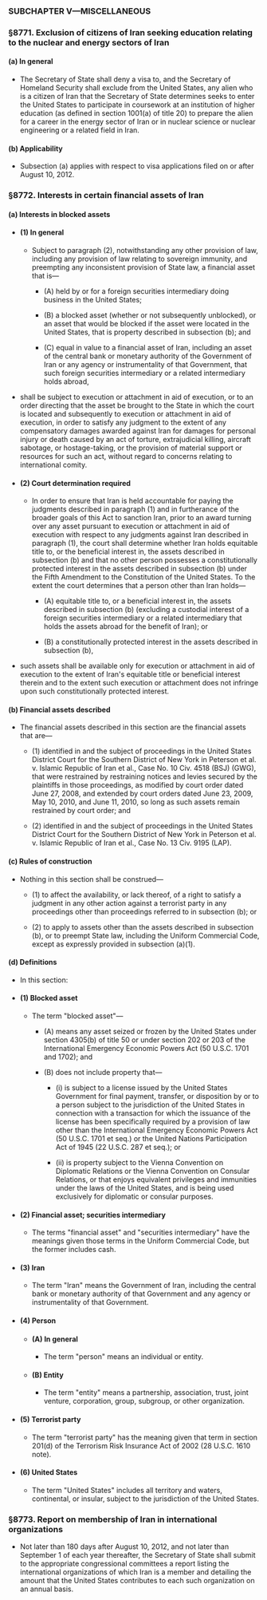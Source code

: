 ### SUBCHAPTER V—MISCELLANEOUS

### §8771. Exclusion of citizens of Iran seeking education relating to the nuclear and energy sectors of Iran
#### (a) In general
* The Secretary of State shall deny a visa to, and the Secretary of Homeland Security shall exclude from the United States, any alien who is a citizen of Iran that the Secretary of State determines seeks to enter the United States to participate in coursework at an institution of higher education (as defined in section 1001(a) of title 20) to prepare the alien for a career in the energy sector of Iran or in nuclear science or nuclear engineering or a related field in Iran.

#### (b) Applicability
* Subsection (a) applies with respect to visa applications filed on or after August 10, 2012.

### §8772. Interests in certain financial assets of Iran
#### (a) Interests in blocked assets
* #### (1) In general
  * Subject to paragraph (2), notwithstanding any other provision of law, including any provision of law relating to sovereign immunity, and preempting any inconsistent provision of State law, a financial asset that is—

    * (A) held by or for a foreign securities intermediary doing business in the United States;

    * (B) a blocked asset (whether or not subsequently unblocked), or an asset that would be blocked if the asset were located in the United States, that is property described in subsection (b); and

    * (C) equal in value to a financial asset of Iran, including an asset of the central bank or monetary authority of the Government of Iran or any agency or instrumentality of that Government, that such foreign securities intermediary or a related intermediary holds abroad,


* shall be subject to execution or attachment in aid of execution, or to an order directing that the asset be brought to the State in which the court is located and subsequently to execution or attachment in aid of execution, in order to satisfy any judgment to the extent of any compensatory damages awarded against Iran for damages for personal injury or death caused by an act of torture, extrajudicial killing, aircraft sabotage, or hostage-taking, or the provision of material support or resources for such an act, without regard to concerns relating to international comity.

* #### (2) Court determination required
  * In order to ensure that Iran is held accountable for paying the judgments described in paragraph (1) and in furtherance of the broader goals of this Act to sanction Iran, prior to an award turning over any asset pursuant to execution or attachment in aid of execution with respect to any judgments against Iran described in paragraph (1), the court shall determine whether Iran holds equitable title to, or the beneficial interest in, the assets described in subsection (b) and that no other person possesses a constitutionally protected interest in the assets described in subsection (b) under the Fifth Amendment to the Constitution of the United States. To the extent the court determines that a person other than Iran holds—

    * (A) equitable title to, or a beneficial interest in, the assets described in subsection (b) (excluding a custodial interest of a foreign securities intermediary or a related intermediary that holds the assets abroad for the benefit of Iran); or

    * (B) a constitutionally protected interest in the assets described in subsection (b),


* such assets shall be available only for execution or attachment in aid of execution to the extent of Iran's equitable title or beneficial interest therein and to the extent such execution or attachment does not infringe upon such constitutionally protected interest.

#### (b) Financial assets described
* The financial assets described in this section are the financial assets that are—

  * (1) identified in and the subject of proceedings in the United States District Court for the Southern District of New York in Peterson et al. v. Islamic Republic of Iran et al., Case No. 10 Civ. 4518 (BSJ) (GWG), that were restrained by restraining notices and levies secured by the plaintiffs in those proceedings, as modified by court order dated June 27, 2008, and extended by court orders dated June 23, 2009, May 10, 2010, and June 11, 2010, so long as such assets remain restrained by court order; and

  * (2) identified in and the subject of proceedings in the United States District Court for the Southern District of New York in Peterson et al. v. Islamic Republic of Iran et al., Case No. 13 Civ. 9195 (LAP).

#### (c) Rules of construction
* Nothing in this section shall be construed—

  * (1) to affect the availability, or lack thereof, of a right to satisfy a judgment in any other action against a terrorist party in any proceedings other than proceedings referred to in subsection (b); or

  * (2) to apply to assets other than the assets described in subsection (b), or to preempt State law, including the Uniform Commercial Code, except as expressly provided in subsection (a)(1).

#### (d) Definitions
* In this section:

* #### (1) Blocked asset
  * The term "blocked asset"—

    * (A) means any asset seized or frozen by the United States under section 4305(b) of title 50 or under section 202 or 203 of the International Emergency Economic Powers Act (50 U.S.C. 1701 and 1702); and

    * (B) does not include property that—

      * (i) is subject to a license issued by the United States Government for final payment, transfer, or disposition by or to a person subject to the jurisdiction of the United States in connection with a transaction for which the issuance of the license has been specifically required by a provision of law other than the International Emergency Economic Powers Act (50 U.S.C. 1701 et seq.) or the United Nations Participation Act of 1945 (22 U.S.C. 287 et seq.); or

      * (ii) is property subject to the Vienna Convention on Diplomatic Relations or the Vienna Convention on Consular Relations, or that enjoys equivalent privileges and immunities under the laws of the United States, and is being used exclusively for diplomatic or consular purposes.

* #### (2) Financial asset; securities intermediary
  * The terms "financial asset" and "securities intermediary" have the meanings given those terms in the Uniform Commercial Code, but the former includes cash.

* #### (3) Iran
  * The term "Iran" means the Government of Iran, including the central bank or monetary authority of that Government and any agency or instrumentality of that Government.

* #### (4) Person
  * #### (A) In general
    * The term "person" means an individual or entity.

  * #### (B) Entity
    * The term "entity" means a partnership, association, trust, joint venture, corporation, group, subgroup, or other organization.

* #### (5) Terrorist party
  * The term "terrorist party" has the meaning given that term in section 201(d) of the Terrorism Risk Insurance Act of 2002 (28 U.S.C. 1610 note).

* #### (6) United States
  * The term "United States" includes all territory and waters, continental, or insular, subject to the jurisdiction of the United States.

### §8773. Report on membership of Iran in international organizations
* Not later than 180 days after August 10, 2012, and not later than September 1 of each year thereafter, the Secretary of State shall submit to the appropriate congressional committees a report listing the international organizations of which Iran is a member and detailing the amount that the United States contributes to each such organization on an annual basis.